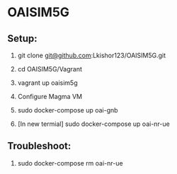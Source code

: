 # OAISIM5G

## Setup:
 1. git clone git@github.com:Lkishor123/OAISIM5G.git

 2. cd OAISIM5G/Vagrant

 3. vagrant up oaisim5g
 
 4. Configure Magma VM

 5. sudo docker-compose up oai-gnb
 
 6. [In new termial] sudo docker-compose up oai-nr-ue


## Troubleshoot: 
 1. sudo docker-compose rm oai-nr-ue
